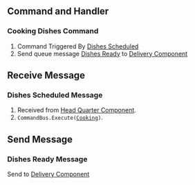 ## Command and Handler
### Cooking Dishes Command

1. Command Triggered By [Dishes Scheduled](###dishes-scheduled-message) 
2. Send queue message [Dishes Ready](###dishes-ready-message) to [Delivery Component](./Sub-Component%20Delivery.md)
## Receive Message

### Dishes Scheduled Message

1. Received from [Head Quarter Component](./Main-Component%20Head-Quarter). 
2. `CommandBus.Execute(`[`Cooking`](###cooking-dishes-command)`)`.
## Send Message

### Dishes Ready Message

Send to [Delivery Component](./Sub-Component%20Delivery.md)
